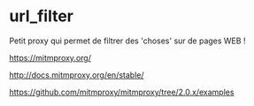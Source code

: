 # url_filter
Petit proxy qui permet de filtrer des 'choses' sur de pages WEB !



https://mitmproxy.org/

http://docs.mitmproxy.org/en/stable/

https://github.com/mitmproxy/mitmproxy/tree/2.0.x/examples





